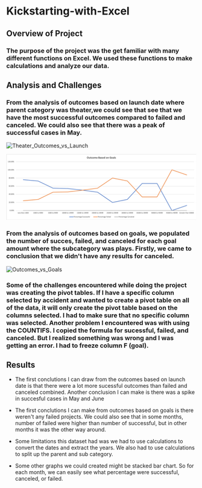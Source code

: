 # Kickstarting-with-Excel
## Overview of Project
### The purpose of the project was the get familiar with many different functions on Excel. We used these functions to make calculations and analyze our data.

## Analysis and Challenges
### From the analysis of outcomes based on launch date where parent category was theater,we could see that see that we have the most successful outcomes compared to failed and canceled. We could also see that there was a peak of successful cases in May.
![Theater_Outcomes_vs_Launch](https://user-images.githubusercontent.com/74155420/99212598-4f05a800-2780-11eb-813c-041663346717.png)


![Outcomes vs Goal](https://github.com/jasonhmlee/Kickstarting-with-Excel/blob/main/Resources/Outcomes_vs_Goals.png)


### From the analysis of outcomes based on goals, we populated the number of succes, failed, and canceled for each goal amount where the subcategory was plays. Firstly, we came to conclusion that we didn't have any results for canceled. 
![Outcomes_vs_Goals](https://user-images.githubusercontent.com/74155420/99212582-3c8b6e80-2780-11eb-951d-3cc6c616ee3e.png)


### Some of the challenges encountered while doing the project was creating the pivot tables. If I have a specific column selected by accident and wanted to create a pivot table on all of the data, it will only create the pivot table based on the columns selected. I had to make sure that no specific column was selected. Another problem I encountered was with using the COUNTIFS. I copied the formula for sucessful, failed, and canceled. But I realized something was wrong and I was getting an error. I had to freeze column F (goal). 

## Results

- The first conclutions I can draw from the outcomes based on launch date is that there were a lot more sucessful outcomes than failed and canceled combined. Another conclusion I can make is there was a spike in succesful cases in May and June

- The first conclutions I can make from outcomes based on goals is there weren't any failed projects. We could also see that in some months, number of failed were higher than number of successful, but in other months it was the other way around.

- Some limitations this dataset had was we had to use calculations to convert the dates and extract the years. We also had to use calculations to split up the parent and sub category.

- Some other graphs we could created might be stacked bar chart. So for each month, we can easily see what percentage were successful, canceled, or failed. 
